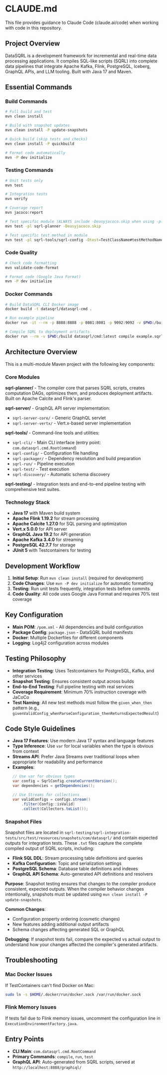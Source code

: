 # CLAUDE.md

This file provides guidance to Claude Code (claude.ai/code) when working with code in this repository.

## Project Overview

DataSQRL is a development framework for incremental and real-time data processing applications. It compiles SQL-like scripts (SQRL) into complete data pipelines that integrate Apache Kafka, Flink, PostgreSQL, Iceberg, GraphQL APIs, and LLM tooling. Built with Java 17 and Maven.

## Essential Commands

### Build Commands
```bash
# Full build and test
mvn clean install

# Build with snapshot updates
mvn clean install -P update-snapshots

# Quick build (skip tests and checks)
mvn clean install -P quickbuild

# Format code automatically
mvn -P dev initialize
```

### Testing Commands
```bash
# Unit tests only
mvn test

# Integration tests
mvn verify

# Coverage report
mvn jacoco:report

# Test specific module (ALWAYS include -Deasyjacoco.skip when using -pl)
mvn test -pl sqrl-planner -Deasyjacoco.skip

# Test specific test method in module
mvn test -pl sqrl-tools/sqrl-config -Dtest=TestClassName#testMethodName -Deasyjacoco.skip
```

### Code Quality
```bash
# Check code formatting
mvn validate-code-format

# Format code (Google Java Format)
mvn -P dev initialize
```

### Docker Commands
```bash
# Build DataSQRL CLI Docker image
docker build -t datasqrl/datasqrl-cmd .

# Run example pipeline
docker run -it --rm -p 8888:8888 -p 8081:8081 -p 9092:9092 -v $PWD:/build datasqrl/cmd:latest run example.sqrl

# Compile SQRL to deployment artifacts
docker run --rm -v $PWD:/build datasqrl/cmd:latest compile example.sqrl
```

## Architecture Overview

This is a multi-module Maven project with the following key components:

### Core Modules

**sqrl-planner/** - The compiler core that parses SQRL scripts, creates computation DAGs, optimizes them, and produces deployment artifacts. Built on Apache Calcite and Flink's parser.

**sqrl-server/** - GraphQL API server implementation:
- `sqrl-server-core/` - Generic GraphQL servlet
- `sqrl-server-vertx/` - Vert.x-based server implementation

**sqrl-tools/** - Command-line tools and utilities:
- `sqrl-cli/` - Main CLI interface (entry point: `com.datasqrl.cmd.RootCommand`)
- `sqrl-config/` - Configuration file handling
- `sqrl-packager/` - Dependency resolution and build preparation
- `sqrl-run/` - Pipeline execution
- `sqrl-test/` - Test execution
- `sqrl-discovery/` - Automatic schema discovery

**sqrl-testing/** - Integration tests and end-to-end pipeline testing with comprehensive test suites.

### Technology Stack
- **Java 17** with Maven build system
- **Apache Flink 1.19.2** for stream processing
- **Apache Calcite 1.27.0** for SQL parsing and optimization
- **Vert.x 5.0.0** for API server
- **GraphQL Java 19.2** for API generation
- **Apache Kafka 3.4.0** for streaming
- **PostgreSQL 42.7.7** for storage
- **JUnit 5** with Testcontainers for testing

## Development Workflow

1. **Initial Setup**: Run `mvn clean install` (required for development)
2. **Code Changes**: Use `mvn -P dev initialize` for automatic formatting
3. **Testing**: Run unit tests frequently, integration tests before commits
4. **Code Quality**: All code uses Google Java Format and requires 70% test coverage

## Key Configuration

- **Main POM**: `/pom.xml` - All dependencies and build configuration
- **Package Config**: `package.json` - DataSQRL build manifests  
- **Docker**: Multiple Dockerfiles for different components
- **Logging**: Log4j2 configuration across modules

## Testing Philosophy

- **Integration Testing**: Uses Testcontainers for PostgreSQL, Kafka, and other services
- **Snapshot Testing**: Ensures consistent output across builds
- **End-to-End Testing**: Full pipeline testing with real services
- **Coverage Requirement**: Minimum 70% instruction coverage with JaCoCo
- **Test Naming**: All new test methods must follow the `given_when_then` pattern (e.g., `givenValidConfig_whenParseConfiguration_thenReturnsExpectedResult`)

## Code Style Guidelines

- **Java 17 Features**: Use modern Java 17 syntax and language features
- **Type Inference**: Use `var` for local variables when the type is obvious from context
- **Streams API**: Prefer Java Streams over traditional loops when appropriate for readability and performance
- **Examples**:
  ```java
  // Use var for obvious types
  var config = SqrlConfig.createCurrentVersion();
  var dependencies = getDependencies();
  
  // Use Streams for collections
  var validConfigs = configs.stream()
      .filter(Config::isValid)
      .collect(Collectors.toList());
  ```

### Snapshot Files

Snapshot files are located in `sqrl-testing/sqrl-integration-tests/src/test/resources/snapshots/com/datasqrl/` and contain expected outputs for integration tests. These `.txt` files capture the complete compiled output of SQRL scripts, including:

- **Flink SQL DDL**: Stream processing table definitions and queries
- **Kafka Configuration**: Topic and serialization settings
- **PostgreSQL Schema**: Database table definitions and indexes
- **GraphQL API Schema**: Auto-generated API definitions and resolvers

**Purpose**: Snapshot testing ensures that changes to the compiler produce consistent, expected outputs. When the compiler behavior changes intentionally, snapshots must be updated using `mvn clean install -P update-snapshots`.

**Common Changes**: 
- Configuration property ordering (cosmetic changes)
- New features adding additional output artifacts
- Schema changes affecting generated SQL or GraphQL

**Debugging**: If snapshot tests fail, compare the expected vs actual output to understand how your changes affected the compiler's generated artifacts.

## Troubleshooting

### Mac Docker Issues
If TestContainers can't find Docker on Mac:
```bash
sudo ln -s $HOME/.docker/run/docker.sock /var/run/docker.sock
```

### Flink Memory Issues
If tests fail due to Flink memory issues, uncomment the configuration line in `ExecutionEnvironmentFactory.java`.

## Entry Points

- **CLI Main**: `com.datasqrl.cmd.RootCommand`
- **Primary Commands**: `compile`, `run`, `test`
- **GraphQL API**: Auto-generated from SQRL scripts, served at `http://localhost:8888/graphiql/`